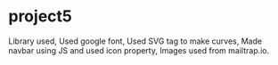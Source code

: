 # project5
Library used,
Used google font,
Used SVG tag to make curves,
Made navbar using  JS and used icon property,
Images used from mailtrap.io.






